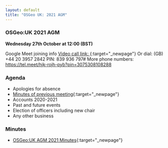 ```yaml
---
layout: default
title: "OSGeo UK: 2021 AGM"
---
```


### OSGeo:UK 2021 AGM

**Wednesday 27th October at 12:00 (BST)**

Google Meet joining info
[Video call link: ](https://meet.google.com/hjk-rojh-pyb){:target="_newpage"}
Or dial: ‪(GB) +44 20 3957 2842‬ PIN: ‪839 936 797‬#
More phone numbers: https://tel.meet/hjk-rojh-pyb?pin=3075308108288

### Agenda

* Apologies for absence
* [Minutes of previous meeting](./agm2020minutes.html){:target="_newpage"}
* Accounts 2020-2021
* Past and future events
* Election of officers including new chair
* Any other business

### Minutes

* [OSGeo:UK AGM 2021 Minutes](./agm2021minutes.html){:target="_newpage"}
